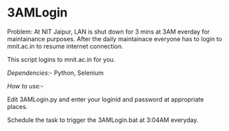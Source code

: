 # 3AMLogin
Problem:
At NIT Jaipur, LAN is shut down for 3 mins at 3AM everday for maintainance purposes. After the daily maintainace everyone has to login to mnit.ac.in to resume internet connection.

This script logins to mnit.ac.in for you.

_Dependencies:-_
Python, Selenium

_How to use:-_

Edit 3AMLogin.py and enter your loginid and password at appropriate places.

Schedule the task to trigger the 3AMLogin.bat at 3:04AM everyday.

